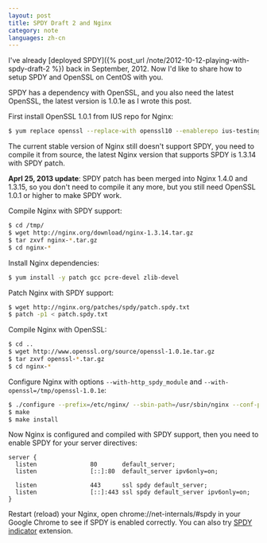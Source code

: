 ```yaml
---
layout: post
title: SPDY Draft 2 and Nginx
category: note
languages: zh-cn
---
```


I've already [deployed SPDY]({% post_url /note/2012-10-12-playing-with-spdy-draft-2 %}) back in September, 2012. Now I'd like to share how to setup SPDY and OpenSSL on CentOS with you.

SPDY has a dependency with OpenSSL, and you also need the latest OpenSSL, the latest version is 1.0.1e as I wrote this post.

First install OpenSSL 1.0.1 from IUS repo for Nginx:

```sh
$ yum replace openssl --replace-with openssl10 --enablerepo ius-testing
```

The current stable version of Nginx still doesn't support SPDY, you need to compile it from source, the latest Nginx version that supports SPDY is 1.3.14 with SPDY patch.

**Aprl 25, 2013 update**: SPDY patch has been merged into Nginx 1.4.0 and 1.3.15, so you don't need to compile it any more, but you still need OpenSSL 1.0.1 or higher to make SPDY work.


Compile Nginx with SPDY support:

```sh
$ cd /tmp/
$ wget http://nginx.org/download/nginx-1.3.14.tar.gz
$ tar zxvf nginx-*.tar.gz
$ cd nginx-*
```

Install Nginx dependencies:

```sh
$ yum install -y patch gcc pcre-devel zlib-devel
```

Patch Nginx with SPDY support:

```sh
$ wget http://nginx.org/patches/spdy/patch.spdy.txt
$ patch -p1 < patch.spdy.txt
```

Compile Nginx with OpenSSL:

```sh
$ cd ..
$ wget http://www.openssl.org/source/openssl-1.0.1e.tar.gz
$ tar zxvf openssl-*.tar.gz
$ cd nginx-*
```

Configure Nginx with options `--with-http_spdy_module` and `--with-openssl=/tmp/openssl-1.0.1e`:

```sh
$ ./configure --prefix=/etc/nginx/ --sbin-path=/usr/sbin/nginx --conf-path=/etc/nginx/nginx.conf --error-log-path=/var/log/nginx/error.log --http-log-path=/var/log/nginx/access.log --pid-path=/var/run/nginx.pid --lock-path=/var/run/nginx.lock --http-client-body-temp-path=/var/cache/nginx/client_temp --http-proxy-temp-path=/var/cache/nginx/proxy_temp --http-fastcgi-temp-path=/var/cache/nginx/fastcgi_temp --http-uwsgi-temp-path=/var/cache/nginx/uwsgi_temp --http-scgi-temp-path=/var/cache/nginx/scgi_temp --user=nginx --group=nginx --with-http_ssl_module --with-http_realip_module --with-http_addition_module --with-http_sub_module --with-http_dav_module --with-http_flv_module --with-http_mp4_module --with-http_gzip_static_module --with-http_random_index_module --with-http_secure_link_module --with-http_stub_status_module --with-mail --with-mail_ssl_module --with-file-aio --with-ipv6 --with-cc-opt='-O2 -g -march=i386 -mtune=i686' --with-http_spdy_module --with-openssl=/tmp/openssl-1.0.1e
$ make
$ make install
```

Now Nginx is configured and compiled with SPDY support, then you need to enable SPDY for your server directives:

```nginx
server {
  listen               80       default_server;
  listen               [::]:80  default_server ipv6only=on;

  listen               443      ssl spdy default_server;
  listen               [::]:443 ssl spdy default_server ipv6only=on;
}
```

Restart (reload) your Nginx, open chrome://net-internals/#spdy in your Google Chrome to see if SPDY is enabled correctly. You can also try [SPDY indicator](https://chrome.google.com/webstore/detail/spdy-indicator/mpbpobfflnpcgagjijhmgnchggcjblin?hl=en) extension.
